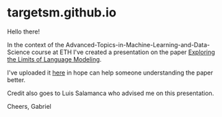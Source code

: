 # targetsm.github.io

Hello there! 

In the context of the Advanced-Topics-in-Machine-Learning-and-Data-Science course at ETH I've created a presentation on the paper [Exploring the Limits of Language Modeling](https://arxiv.org/abs/1602.02410).

I've uploaded it [here](https://targetsm.github.io/exploring_the_limits_of_language_modeling.pdf) in hope can help someone understanding the paper better.

Credit also goes to Luis Salamanca who advised me on this presentation.

Cheers,
Gabriel
